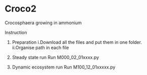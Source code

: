# Croco2
Crocosphaera growing in ammonium

Instruction
1. Preparation
i.Download all the files and put them in one folder.
ii.Organise path in each file

2. Steady state run
Run M000_02_01xxxx.py

3. Dynamic ecosystem run
Run M100_12_01xxxxx.py
